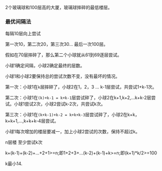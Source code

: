 2个玻璃球和100层高的大厦，玻璃球摔碎的最低楼层。

### 最优间隔法

每隔10层向上尝试

第一次10，第二次20，第三次30... 最后一次100层。

假如在70层摔碎了，那么第二个小球就从61到69逐层尝试。

小球1确定间隔，小球2确定最终的层数。

小球1和小球2要保持总的尝试次数不变，没有最坏的情况。

第一次：小球1在`k`层摔碎了，小球2在1，2，3 ... k-1层尝试，共尝试1+k-1次。

第二次：小球1在`(k)+k-1 = k+k-1`层尝试碎了，小球2在k+1,k+2,...k+k-2层尝试。小球1尝试2次，小球2尝试k-2次，共尝试k次。

第三次：小球1在`(k+k-1)+k-2 = k+k+k-3`层尝试碎了，小球2在k+k，k+k+1,...,k+k+k-4层尝试。



小球1每次增加的楼层要减一，加上小球2尝试的次数，保持不超过k。



n层楼 至少尝试k次

k+(k-1)+(k-2)+...+2+1>=n;即1+2+3+...(k-2)+(k-1)+k>=n;即(k+1)*k/2>=100

k最小14.